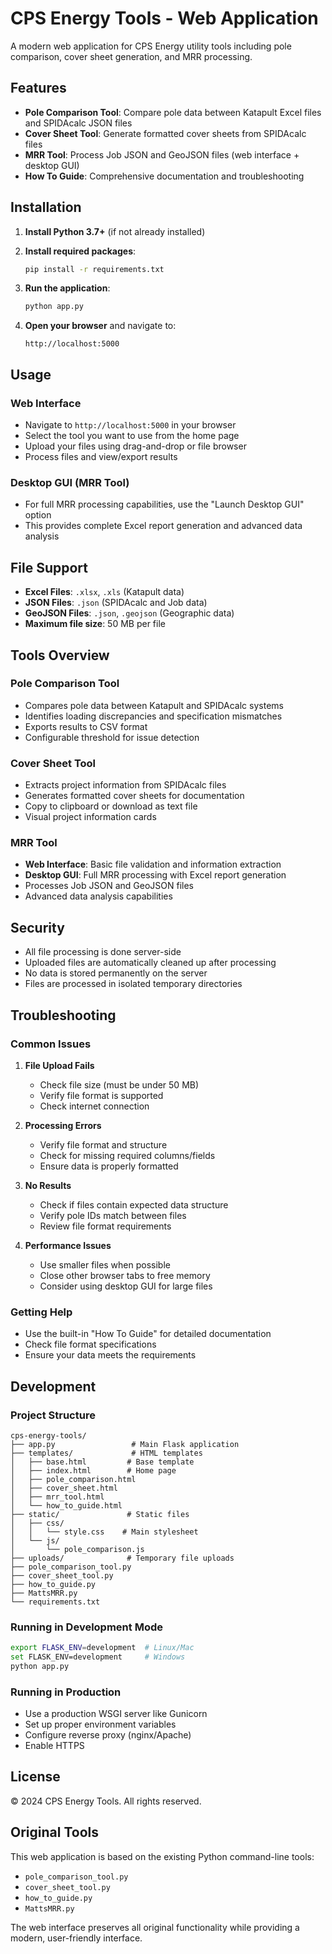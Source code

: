 # CPS Energy Tools - Web Application

A modern web application for CPS Energy utility tools including pole comparison, cover sheet generation, and MRR processing.

## Features

- **Pole Comparison Tool**: Compare pole data between Katapult Excel files and SPIDAcalc JSON files
- **Cover Sheet Tool**: Generate formatted cover sheets from SPIDAcalc files
- **MRR Tool**: Process Job JSON and GeoJSON files (web interface + desktop GUI)
- **How To Guide**: Comprehensive documentation and troubleshooting

## Installation

1. **Install Python 3.7+** (if not already installed)

2. **Install required packages**:
   ```bash
   pip install -r requirements.txt
   ```

3. **Run the application**:
   ```bash
   python app.py
   ```

4. **Open your browser** and navigate to:
   ```
   http://localhost:5000
   ```

## Usage

### Web Interface
- Navigate to `http://localhost:5000` in your browser
- Select the tool you want to use from the home page
- Upload your files using drag-and-drop or file browser
- Process files and view/export results

### Desktop GUI (MRR Tool)
- For full MRR processing capabilities, use the "Launch Desktop GUI" option
- This provides complete Excel report generation and advanced data analysis

## File Support

- **Excel Files**: `.xlsx`, `.xls` (Katapult data)
- **JSON Files**: `.json` (SPIDAcalc and Job data)
- **GeoJSON Files**: `.json`, `.geojson` (Geographic data)
- **Maximum file size**: 50 MB per file

## Tools Overview

### Pole Comparison Tool
- Compares pole data between Katapult and SPIDAcalc systems
- Identifies loading discrepancies and specification mismatches
- Exports results to CSV format
- Configurable threshold for issue detection

### Cover Sheet Tool
- Extracts project information from SPIDAcalc files
- Generates formatted cover sheets for documentation
- Copy to clipboard or download as text file
- Visual project information cards

### MRR Tool
- **Web Interface**: Basic file validation and information extraction
- **Desktop GUI**: Full MRR processing with Excel report generation
- Processes Job JSON and GeoJSON files
- Advanced data analysis capabilities

## Security

- All file processing is done server-side
- Uploaded files are automatically cleaned up after processing
- No data is stored permanently on the server
- Files are processed in isolated temporary directories

## Troubleshooting

### Common Issues

1. **File Upload Fails**
   - Check file size (must be under 50 MB)
   - Verify file format is supported
   - Check internet connection

2. **Processing Errors**
   - Verify file format and structure
   - Check for missing required columns/fields
   - Ensure data is properly formatted

3. **No Results**
   - Check if files contain expected data structure
   - Verify pole IDs match between files
   - Review file format requirements

4. **Performance Issues**
   - Use smaller files when possible
   - Close other browser tabs to free memory
   - Consider using desktop GUI for large files

### Getting Help

- Use the built-in "How To Guide" for detailed documentation
- Check file format specifications
- Ensure your data meets the requirements

## Development

### Project Structure
```
cps-energy-tools/
├── app.py                 # Main Flask application
├── templates/             # HTML templates
│   ├── base.html         # Base template
│   ├── index.html        # Home page
│   ├── pole_comparison.html
│   ├── cover_sheet.html
│   ├── mrr_tool.html
│   └── how_to_guide.html
├── static/               # Static files
│   ├── css/
│   │   └── style.css    # Main stylesheet
│   └── js/
│       └── pole_comparison.js
├── uploads/              # Temporary file uploads
├── pole_comparison_tool.py
├── cover_sheet_tool.py
├── how_to_guide.py
├── MattsMRR.py
└── requirements.txt
```

### Running in Development Mode
```bash
export FLASK_ENV=development  # Linux/Mac
set FLASK_ENV=development     # Windows
python app.py
```

### Running in Production
- Use a production WSGI server like Gunicorn
- Set up proper environment variables
- Configure reverse proxy (nginx/Apache)
- Enable HTTPS

## License

© 2024 CPS Energy Tools. All rights reserved.

## Original Tools

This web application is based on the existing Python command-line tools:
- `pole_comparison_tool.py`
- `cover_sheet_tool.py`
- `how_to_guide.py`
- `MattsMRR.py`

The web interface preserves all original functionality while providing a modern, user-friendly interface. 
